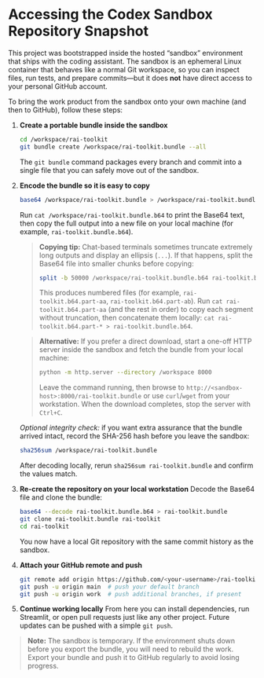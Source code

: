 # Accessing the Codex Sandbox Repository Snapshot

This project was bootstrapped inside the hosted “sandbox” environment that ships with the coding assistant. The sandbox is an ephemeral Linux container that behaves like a normal Git workspace, so you can inspect files, run tests, and prepare commits—but it does **not** have direct access to your personal GitHub account.

To bring the work product from the sandbox onto your own machine (and then to GitHub), follow these steps:

1. **Create a portable bundle inside the sandbox**
   ```bash
   cd /workspace/rai-toolkit
   git bundle create /workspace/rai-toolkit.bundle --all
   ```
   The `git bundle` command packages every branch and commit into a single file that you can safely move out of the sandbox.

2. **Encode the bundle so it is easy to copy**
   ```bash
   base64 /workspace/rai-toolkit.bundle > /workspace/rai-toolkit.bundle.b64
   ```
   Run `cat /workspace/rai-toolkit.bundle.b64` to print the Base64 text, then copy the full output into a new file on your local machine (for example, `rai-toolkit.bundle.b64`).

   > **Copying tip:** Chat-based terminals sometimes truncate extremely long outputs and display an ellipsis (`...`). If that happens, split the Base64 file into smaller chunks before copying:
   > ```bash
   > split -b 50000 /workspace/rai-toolkit.bundle.b64 rai-toolkit.b64.part-
   > ```
   > This produces numbered files (for example, `rai-toolkit.b64.part-aa`, `rai-toolkit.b64.part-ab`). Run `cat rai-toolkit.b64.part-aa` (and the rest in order) to copy each segment without truncation, then concatenate them locally: `cat rai-toolkit.b64.part-* > rai-toolkit.bundle.b64`.

   > **Alternative:** If you prefer a direct download, start a one-off HTTP server inside the sandbox and fetch the bundle from your local machine:
   > ```bash
   > python -m http.server --directory /workspace 8000
   > ```
   > Leave the command running, then browse to `http://<sandbox-host>:8000/rai-toolkit.bundle` or use `curl`/`wget` from your workstation. When the download completes, stop the server with `Ctrl+C`.

   *Optional integrity check:* if you want extra assurance that the bundle arrived intact, record the SHA-256 hash before you leave the sandbox:
   ```bash
   sha256sum /workspace/rai-toolkit.bundle
   ```
   After decoding locally, rerun `sha256sum rai-toolkit.bundle` and confirm the values match.

3. **Re-create the repository on your local workstation**
   Decode the Base64 file and clone the bundle:
   ```bash
   base64 --decode rai-toolkit.bundle.b64 > rai-toolkit.bundle
   git clone rai-toolkit.bundle rai-toolkit
   cd rai-toolkit
   ```
   You now have a local Git repository with the same commit history as the sandbox.

4. **Attach your GitHub remote and push**
   ```bash
   git remote add origin https://github.com/<your-username>/rai-toolkit.git
   git push -u origin main  # push your default branch
   git push -u origin work  # push additional branches, if present
   ```

5. **Continue working locally**
   From here you can install dependencies, run Streamlit, or open pull requests just like any other project. Future updates can be pushed with a simple `git push`.

> **Note:** The sandbox is temporary. If the environment shuts down before you export the bundle, you will need to rebuild the work. Export your bundle and push it to GitHub regularly to avoid losing progress.

